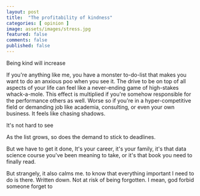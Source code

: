 ```yaml
---
layout: post
title:  "The profitability of kindness"
categories: [ opinion ]
image: assets/images/stress.jpg
featured: false
comments: false
published: false
---
```


Being kind will increase 

If you're anything like me, you have a monster to-do-list that makes you want to do an anxious poo when you see it. The drive to be on top of all aspects of your life can feel like a never-ending game of high-stakes whack-a-mole. This effect is multiplied if you're somehow responsible for the performance others as well. Worse so if you're in a hyper-competitive field or demanding job like academia, consulting, or even your own business. It feels like chasing shadows. 

It's not hard to see 



As the list grows, so does the demand to stick to deadlines. 


But we have to get it done, It's your career, it's your family, it's that data science course you've been meaning to take, or it's that book you need to finally read. 

But strangely, it also calms me. to know that everything important I need to do is there. Written down. Not at risk of being forgotten. I mean, god forbid someone forget to
